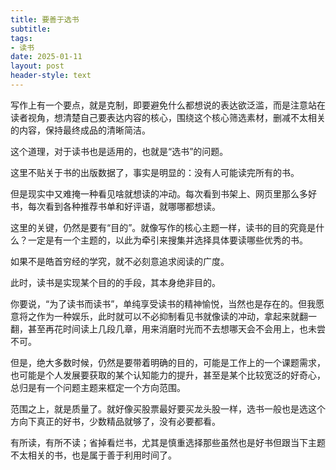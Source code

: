 ```yaml
---
title: 要善于选书
subtitle: 
tags: 
- 读书
date: 2025-01-11
layout: post
header-style: text
---
```


写作上有一个要点，就是克制，即要避免什么都想说的表达欲泛滥，而是注意站在读者视角，想清楚自己要表达内容的核心，围绕这个核心筛选素材，删减不太相关的内容，保持最终成品的清晰简洁。

这个道理，对于读书也是适用的，也就是“选书”的问题。

这里不贴关于书的出版数据了，事实是明显的：没有人可能读完所有的书。

但是现实中又难掩一种看见啥就想读的冲动。每次看到书架上、网页里那么多好书，每次看到各种推荐书单和好评语，就哪哪都想读。

这里的关键，仍然是要有“目的”。就像写作的核心主题一样，读书的目的究竟是什么？一定是有一个主题的，以此为牵引来搜集并选择具体要读哪些优秀的书。

如果不是皓首穷经的学究，就不必刻意追求阅读的广度。

此时，读书是实现某个目的的手段，其本身绝非目的。

你要说，“为了读书而读书”，单纯享受读书的精神愉悦，当然也是存在的。但我愿意将之作为一种娱乐，此时就可以不必抑制看见书就像读的冲动，拿起来就翻一翻，甚至再花时间读上几段几章，用来消磨时光而不去想哪天会不会用上，也未尝不可。

但是，绝大多数时候，仍然是要带着明确的目的，可能是工作上的一个课题需求，也可能是个人发展要获取的某个认知能力的提升，甚至是某个比较宽泛的好奇心，总归是有一个问题主题来框定一个方向范围。

范围之上，就是质量了。就好像买股票最好要买龙头股一样，选书一般也是选这个方向下真正的好书，少数精品就够了，没有必要都看。

有所读，有所不读；省掉看烂书，尤其是慎重选择那些虽然也是好书但跟当下主题不太相关的书，也是属于善于利用时间了。